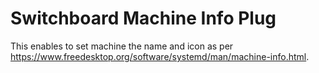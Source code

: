 # Switchboard Machine Info Plug

This enables to set machine the name and icon as per https://www.freedesktop.org/software/systemd/man/machine-info.html.
